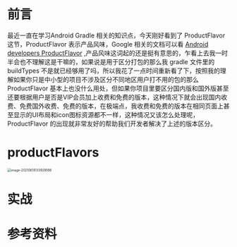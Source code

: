 # 前言

最近一直在学习Android Gradle 相关的知识点，今天刚好看到了 ProductFlavor 这节，ProductFlavor 表示产品风味，Google 相关的文档可以看 [Android developers ProductFlavor](https://developer.android.google.cn/reference/tools/gradle-api/7.1/com/android/build/api/dsl/ProductFlavor?hl=en) ,产品风味这词起的还是挺有意思的，乍看上去我一时半会也不理解这是干嘛的，如果说是用于区分打包的那么我 gradle 文件里的 buildTypes 不是就已经够用了吗，所以我花了一点时间重新看了下，按照我的理解如果你只是中小型的项目不涉及区分不同地区用户打不用的包的那么 ProductFlavor 基本上也没什么用处，但如果你项目里要区分国内版和国外版甚至还要根据用户是否是VIP会员加上收费和免费的版本，这种情况下就会出现国内收费、免费国外收费、免费的版本，在极端点，我收费和免费的版本在相同页面上甚至显示的UI布局和icon图标资源都不一样，这种情况又该怎么处理呢，ProductFlavor 的出现就非常友好的帮助我们开发者解决了上述的版本区分。

# productFlavors

<img src="/Users/tengfei/Library/Application Support/typora-user-images/image-20210614133929588.png" alt="image-20210614133929588" style="zoom:50%;" />



# 实战



# 参考资料

